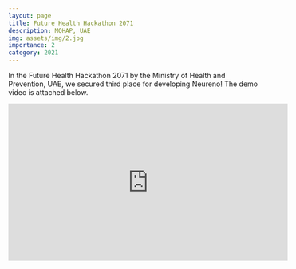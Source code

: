 ```yaml
---
layout: page
title: Future Health Hackathon 2071
description: MOHAP, UAE
img: assets/img/2.jpg
importance: 2
category: 2021
---
```


In the Future Health Hackathon 2071 by the Ministry of Health and Prevention, UAE, we secured third place for developing Neureno! The demo video is attached below.

<iframe width="560" height="315" src="https://www.youtube.com/embed/FEJLjTAVSSw?start=1960" title="YouTube video player" frameborder="0" allow="accelerometer; autoplay; clipboard-write; encrypted-media; gyroscope; picture-in-picture" allowfullscreen></iframe>

